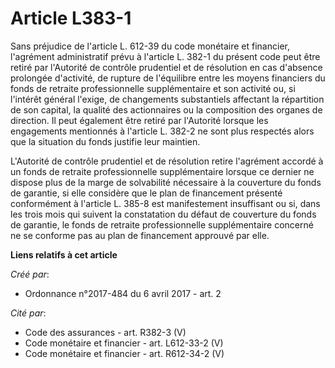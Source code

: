 # Article L383-1

Sans préjudice de l'article L. 612-39 du code monétaire et financier, l'agrément administratif prévu à l'article L. 382-1 du
présent code peut être retiré par l'Autorité de contrôle prudentiel et de résolution en cas d'absence prolongée d'activité,
de rupture de l'équilibre entre les moyens financiers du fonds de retraite professionnelle supplémentaire et son activité ou,
si l'intérêt général l'exige, de changements substantiels affectant la répartition de son capital, la qualité des
actionnaires ou la composition des organes de direction. Il peut également être retiré par l'Autorité lorsque les engagements
mentionnés à l'article L. 382-2 ne sont plus respectés alors que la situation du fonds justifie leur maintien.

L'Autorité de contrôle prudentiel et de résolution retire l'agrément accordé à un fonds de retraite professionnelle
supplémentaire lorsque ce dernier ne dispose plus de la marge de solvabilité nécessaire à la couverture du fonds de garantie,
si elle considère que le plan de financement présenté conformément à l'article L. 385-8 est manifestement insuffisant ou si,
dans les trois mois qui suivent la constatation du défaut de couverture du fonds de garantie, le fonds de retraite
professionnelle supplémentaire concerné ne se conforme pas au plan de financement approuvé par elle.

**Liens relatifs à cet article**

_Créé par_:

  - Ordonnance n°2017-484 du 6 avril 2017 - art. 2

_Cité par_:

  - Code des assurances - art. R382-3 (V)
  - Code monétaire et financier - art. L612-33-2 (V)
  - Code monétaire et financier - art. R612-34-2 (V)
